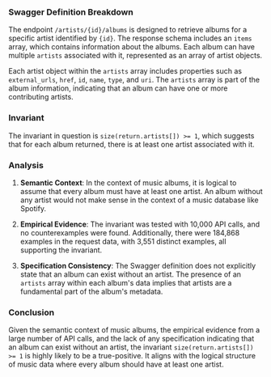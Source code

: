 ### Swagger Definition Breakdown

The endpoint `/artists/{id}/albums` is designed to retrieve albums for a specific artist identified by `{id}`. The response schema includes an `items` array, which contains information about the albums. Each album can have multiple `artists` associated with it, represented as an array of artist objects.

Each artist object within the `artists` array includes properties such as `external_urls`, `href`, `id`, `name`, `type`, and `uri`. The `artists` array is part of the album information, indicating that an album can have one or more contributing artists.

### Invariant

The invariant in question is `size(return.artists[]) >= 1`, which suggests that for each album returned, there is at least one artist associated with it.

### Analysis

1. **Semantic Context**: In the context of music albums, it is logical to assume that every album must have at least one artist. An album without any artist would not make sense in the context of a music database like Spotify.

2. **Empirical Evidence**: The invariant was tested with 10,000 API calls, and no counterexamples were found. Additionally, there were 184,868 examples in the request data, with 3,551 distinct examples, all supporting the invariant.

3. **Specification Consistency**: The Swagger definition does not explicitly state that an album can exist without an artist. The presence of an `artists` array within each album's data implies that artists are a fundamental part of the album's metadata.

### Conclusion

Given the semantic context of music albums, the empirical evidence from a large number of API calls, and the lack of any specification indicating that an album can exist without an artist, the invariant `size(return.artists[]) >= 1` is highly likely to be a true-positive. It aligns with the logical structure of music data where every album should have at least one artist.
